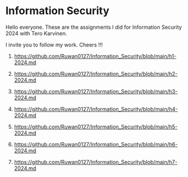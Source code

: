 # Information Security

Hello everyone. These are the assignments I did for Information Security 2024 with Tero Karvinen.

I invite you to follow my work. Cheers !!!

1. https://github.com/Ruwan0127/Information_Security/blob/main/h1-2024.md

2. https://github.com/Ruwan0127/Information_Security/blob/main/h2-2024.md

3. https://github.com/Ruwan0127/Information_Security/blob/main/h3-2024.md

4. https://github.com/Ruwan0127/Information_Security/blob/main/h4-2024.md

5. https://github.com/Ruwan0127/Information_Security/blob/main/h5-2024.md

6. https://github.com/Ruwan0127/Information_Security/blob/main/h6-2024.md

7. https://github.com/Ruwan0127/Information_Security/blob/main/h7-2024.md
